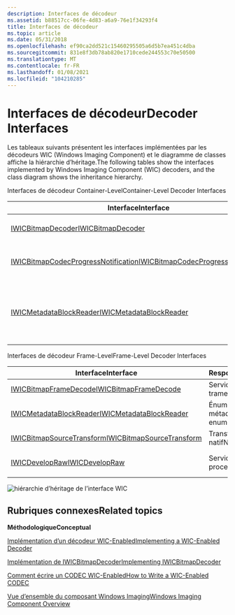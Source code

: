 ```yaml
---
description: Interfaces de décodeur
ms.assetid: b88517cc-06fe-4d83-a6a9-76e1f34293f4
title: Interfaces de décodeur
ms.topic: article
ms.date: 05/31/2018
ms.openlocfilehash: ef90ca2dd521c15460295505a6d5b7ea451c4dba
ms.sourcegitcommit: 831e8f3db78ab820e1710cede244553c70e50500
ms.translationtype: MT
ms.contentlocale: fr-FR
ms.lasthandoff: 01/08/2021
ms.locfileid: "104210285"
---
```

# <a name="decoder-interfaces"></a><span data-ttu-id="a7e57-103">Interfaces de décodeur</span><span class="sxs-lookup"><span data-stu-id="a7e57-103">Decoder Interfaces</span></span>

<span data-ttu-id="a7e57-104">Les tableaux suivants présentent les interfaces implémentées par les décodeurs WIC (Windows Imaging Component) et le diagramme de classes affiche la hiérarchie d’héritage.</span><span class="sxs-lookup"><span data-stu-id="a7e57-104">The following tables show the interfaces implemented by Windows Imaging Component (WIC) decoders, and the class diagram shows the inheritance hierarchy.</span></span>

<span data-ttu-id="a7e57-105">Interfaces de décodeur Container-Level</span><span class="sxs-lookup"><span data-stu-id="a7e57-105">Container-Level Decoder Interfaces</span></span>



| <span data-ttu-id="a7e57-106">Interface</span><span class="sxs-lookup"><span data-stu-id="a7e57-106">Interface</span></span>                                                                                       | <span data-ttu-id="a7e57-107">Responsabilités</span><span class="sxs-lookup"><span data-stu-id="a7e57-107">Responsibilities</span></span>                             | <span data-ttu-id="a7e57-108">Implémentation</span><span class="sxs-lookup"><span data-stu-id="a7e57-108">Implementation</span></span>                                                             |
|-------------------------------------------------------------------------------------------------|----------------------------------------------|----------------------------------------------------------------------------|
| [<span data-ttu-id="a7e57-109">IWICBitmapDecoder</span><span class="sxs-lookup"><span data-stu-id="a7e57-109">IWICBitmapDecoder</span></span>](-wic-imp-iwicbitmapdecoder.md)                                             | <span data-ttu-id="a7e57-110">Services au niveau du conteneur</span><span class="sxs-lookup"><span data-stu-id="a7e57-110">Container-level services</span></span>                     | <span data-ttu-id="a7e57-111">Obligatoire</span><span class="sxs-lookup"><span data-stu-id="a7e57-111">Required</span></span>                                                                   |
| [<span data-ttu-id="a7e57-112">IWICBitmapCodecProgressNotification</span><span class="sxs-lookup"><span data-stu-id="a7e57-112">IWICBitmapCodecProgressNotification</span></span>](-wic-imp-iwicbitmapcodecprogressnotification-decoder.md) | <span data-ttu-id="a7e57-113">Notification de progression & la prise en charge de l’annulation</span><span class="sxs-lookup"><span data-stu-id="a7e57-113">Progress notification & cancellation support</span></span> | <span data-ttu-id="a7e57-114">Recommandé</span><span class="sxs-lookup"><span data-stu-id="a7e57-114">Recommended</span></span>                                                                |
| [<span data-ttu-id="a7e57-115">IWICMetadataBlockReader</span><span class="sxs-lookup"><span data-stu-id="a7e57-115">IWICMetadataBlockReader</span></span>](-wic-imp-iwicmetadatablockreader.md)                                 | <span data-ttu-id="a7e57-116">Énumération des métadonnées</span><span class="sxs-lookup"><span data-stu-id="a7e57-116">Metadata enumeration</span></span>                         | <span data-ttu-id="a7e57-117">Facultatif (requis uniquement pour les formats qui prennent en charge les métadonnées au niveau du conteneur)</span><span class="sxs-lookup"><span data-stu-id="a7e57-117">Optional (Required only for formats that support container-level metadata)</span></span> |



 

<span data-ttu-id="a7e57-118">Interfaces de décodeur Frame-Level</span><span class="sxs-lookup"><span data-stu-id="a7e57-118">Frame-Level Decoder Interfaces</span></span>



| <span data-ttu-id="a7e57-119">Interface</span><span class="sxs-lookup"><span data-stu-id="a7e57-119">Interface</span></span>                                                           | <span data-ttu-id="a7e57-120">Responsabilités</span><span class="sxs-lookup"><span data-stu-id="a7e57-120">Responsibilities</span></span>          | <span data-ttu-id="a7e57-121">Implémentation</span><span class="sxs-lookup"><span data-stu-id="a7e57-121">Implementation</span></span>                |
|---------------------------------------------------------------------|---------------------------|-------------------------------|
| [<span data-ttu-id="a7e57-122">IWICBitmapFrameDecode</span><span class="sxs-lookup"><span data-stu-id="a7e57-122">IWICBitmapFrameDecode</span></span>](-wic-imp-iwicbitmapframedecode.md)         | <span data-ttu-id="a7e57-123">Services au niveau de la trame</span><span class="sxs-lookup"><span data-stu-id="a7e57-123">Frame-level services</span></span>      | <span data-ttu-id="a7e57-124">Obligatoire</span><span class="sxs-lookup"><span data-stu-id="a7e57-124">Required</span></span>                      |
| [<span data-ttu-id="a7e57-125">IWICMetadataBlockReader</span><span class="sxs-lookup"><span data-stu-id="a7e57-125">IWICMetadataBlockReader</span></span>](-wic-imp-iwicmetadatablockreader.md)     | <span data-ttu-id="a7e57-126">Énumération des métadonnées</span><span class="sxs-lookup"><span data-stu-id="a7e57-126">Metadata enumeration</span></span>      | <span data-ttu-id="a7e57-127">Obligatoire</span><span class="sxs-lookup"><span data-stu-id="a7e57-127">Required</span></span>                      |
| [<span data-ttu-id="a7e57-128">IWICBitmapSourceTransform</span><span class="sxs-lookup"><span data-stu-id="a7e57-128">IWICBitmapSourceTransform</span></span>](-wic-imp-iwicbitmapsourcetransform.md) | <span data-ttu-id="a7e57-129">Transformations du décodeur natif</span><span class="sxs-lookup"><span data-stu-id="a7e57-129">Native decoder transforms</span></span> | <span data-ttu-id="a7e57-130">Recommandé</span><span class="sxs-lookup"><span data-stu-id="a7e57-130">Recommended</span></span>                   |
| [<span data-ttu-id="a7e57-131">IWICDevelopRaw</span><span class="sxs-lookup"><span data-stu-id="a7e57-131">IWICDevelopRaw</span></span>](-wic-imp-iwicdevelopraw.md)                       | <span data-ttu-id="a7e57-132">Services de traitement brut</span><span class="sxs-lookup"><span data-stu-id="a7e57-132">Raw processing services</span></span>   | <span data-ttu-id="a7e57-133">Obligatoire pour les formats bruts uniquement</span><span class="sxs-lookup"><span data-stu-id="a7e57-133">Required for Raw formats only</span></span> |



 

![hiérarchie d’héritage de l’interface WIC](graphics/wicinterfaces.png)

## <a name="related-topics"></a><span data-ttu-id="a7e57-135">Rubriques connexes</span><span class="sxs-lookup"><span data-stu-id="a7e57-135">Related topics</span></span>

<dl> <dt>

<span data-ttu-id="a7e57-136">**Méthodologique**</span><span class="sxs-lookup"><span data-stu-id="a7e57-136">**Conceptual**</span></span>
</dt> <dt>

[<span data-ttu-id="a7e57-137">Implémentation d’un décodeur WIC-Enabled</span><span class="sxs-lookup"><span data-stu-id="a7e57-137">Implementing a WIC-Enabled Decoder</span></span>](-wic-implementingwicdecoder.md)
</dt> <dt>

[<span data-ttu-id="a7e57-138">Implémentation de IWICBitmapDecoder</span><span class="sxs-lookup"><span data-stu-id="a7e57-138">Implementing IWICBitmapDecoder</span></span>](-wic-imp-iwicbitmapdecoder.md)
</dt> <dt>

[<span data-ttu-id="a7e57-139">Comment écrire un CODEC WIC-Enabled</span><span class="sxs-lookup"><span data-stu-id="a7e57-139">How to Write a WIC-Enabled CODEC</span></span>](-wic-howtowriteacodec.md)
</dt> <dt>

[<span data-ttu-id="a7e57-140">Vue d’ensemble du composant Windows Imaging</span><span class="sxs-lookup"><span data-stu-id="a7e57-140">Windows Imaging Component Overview</span></span>](-wic-about-windows-imaging-codec.md)
</dt> </dl>

 

 



